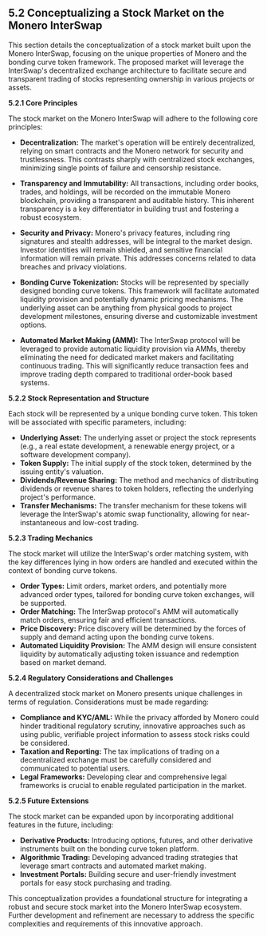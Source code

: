
## 5.2 Conceptualizing a Stock Market on the Monero InterSwap

This section details the conceptualization of a stock market built upon the Monero InterSwap, focusing on the unique properties of Monero and the bonding curve token framework.  The proposed market will leverage the InterSwap's decentralized exchange architecture to facilitate secure and transparent trading of stocks representing ownership in various projects or assets.

**5.2.1 Core Principles**

The stock market on the Monero InterSwap will adhere to the following core principles:

* **Decentralization:**  The market's operation will be entirely decentralized, relying on smart contracts and the Monero network for security and trustlessness.  This contrasts sharply with centralized stock exchanges, minimizing single points of failure and censorship resistance.

* **Transparency and Immutability:**  All transactions, including order books, trades, and holdings, will be recorded on the immutable Monero blockchain, providing a transparent and auditable history. This inherent transparency is a key differentiator in building trust and fostering a robust ecosystem.

* **Security and Privacy:**  Monero's privacy features, including ring signatures and stealth addresses, will be integral to the market design.  Investor identities will remain shielded, and sensitive financial information will remain private. This addresses concerns related to data breaches and privacy violations.

* **Bonding Curve Tokenization:**  Stocks will be represented by specially designed bonding curve tokens.  This framework will facilitate automated liquidity provision and potentially dynamic pricing mechanisms. The underlying asset can be anything from physical goods to project development milestones, ensuring diverse and customizable investment options.

* **Automated Market Making (AMM):** The InterSwap protocol will be leveraged to provide automatic liquidity provision via AMMs, thereby eliminating the need for dedicated market makers and facilitating continuous trading.  This will significantly reduce transaction fees and improve trading depth compared to traditional order-book based systems.


**5.2.2 Stock Representation and Structure**

Each stock will be represented by a unique bonding curve token. This token will be associated with specific parameters, including:

* **Underlying Asset:**  The underlying asset or project the stock represents (e.g., a real estate development, a renewable energy project, or a software development company).
* **Token Supply:**  The initial supply of the stock token, determined by the issuing entity's valuation.
* **Dividends/Revenue Sharing:** The method and mechanics of distributing dividends or revenue shares to token holders, reflecting the underlying project's performance.
* **Transfer Mechanisms:**  The transfer mechanism for these tokens will leverage the InterSwap's atomic swap functionality, allowing for near-instantaneous and low-cost trading.

**5.2.3 Trading Mechanics**

The stock market will utilize the InterSwap's order matching system, with the key differences lying in how orders are handled and executed within the context of bonding curve tokens.

* **Order Types:**  Limit orders, market orders, and potentially more advanced order types, tailored for bonding curve token exchanges, will be supported.
* **Order Matching:**  The InterSwap protocol's AMM will automatically match orders, ensuring fair and efficient transactions.
* **Price Discovery:**  Price discovery will be determined by the forces of supply and demand acting upon the bonding curve tokens.
* **Automated Liquidity Provision:**  The AMM design will ensure consistent liquidity by automatically adjusting token issuance and redemption based on market demand.

**5.2.4 Regulatory Considerations and Challenges**

A decentralized stock market on Monero presents unique challenges in terms of regulation.  Considerations must be made regarding:

* **Compliance and KYC/AML:**  While the privacy afforded by Monero could hinder traditional regulatory scrutiny, innovative approaches such as using public, verifiable project information to assess stock risks could be considered.
* **Taxation and Reporting:**  The tax implications of trading on a decentralized exchange must be carefully considered and communicated to potential users.
* **Legal Frameworks:**  Developing clear and comprehensive legal frameworks is crucial to enable regulated participation in the market.


**5.2.5 Future Extensions**

The stock market can be expanded upon by incorporating additional features in the future, including:

* **Derivative Products:**  Introducing options, futures, and other derivative instruments built on the bonding curve token platform.
* **Algorithmic Trading:**  Developing advanced trading strategies that leverage smart contracts and automated market making.
* **Investment Portals:**  Building secure and user-friendly investment portals for easy stock purchasing and trading.


This conceptualization provides a foundational structure for integrating a robust and secure stock market into the Monero InterSwap ecosystem.  Further development and refinement are necessary to address the specific complexities and requirements of this innovative approach.
